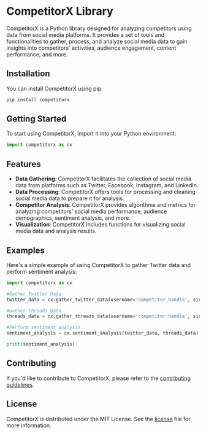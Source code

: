 # CompetitorX Library
CompetitorX is a Python library designed for analyzing competitors using data from social media platforms. It provides a set of tools and functionalities to gather, process, and analyze social media data to gain insights into competitors' activities, audience engagement, content performance, and more.

## Installation
You can install CompetitorX using pip:
```bash
pip install competitorx
```

## Getting Started
To start using CompetitorX, import it into your Python environment:
```python
import competitorx as cx
```
## Features
- **Data Gathering**: CompetitorX facilitates the collection of social media data from platforms such as Twitter, Facebook, Instagram, and LinkedIn.
- **Data Processing**: CompetitorX offers tools for processing and cleaning social media data to prepare it for analysis.
-  **Competitor Analysis**: CompetitorX provides algorithms and metrics for analyzing competitors' social media performance, audience demographics, sentiment analysis, and more.
-  **Visualization**: CompetitorX includes functions for visualizing social media data and analysis results.

## Examples
Here's a simple example of using CompetitorX to gather Twitter data and perform sentiment analysis:
```python
import competitorx as cx

#Gather Twitter Data
twitter_data = cx.gather_twitter_data(username='competitor_handle', since='2024-01-01', until='2024-03-01')

#Gather Threads Data
threads_data = cx.gather_threads_data(username='competitor_handle', since='2024-01-01', until='2024-03-01')

#Perform sentiment analysis
sentiment_analysis = cx.sentiment_analysis(twitter_data, threads_data)

print(sentiment_analysis)
```

## Contributing
If you'd like to contribute to CompetitorX, please refer to the [contributing guidelines](contributingguidelines).

## License
CompetitorX is distributed under the MIT License. See the [license](license) file for more information.